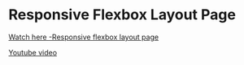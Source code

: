 # Responsive Flexbox Layout Page

<a href="https://viktoriya-druzhkova.github.io/Responsive_Flexbox_Layout_Page/">Watch here -Responsive flexbox layout page</a>

<p><a href="https://youtu.be/S0a7PEOi0do">Youtube video</a></p>



